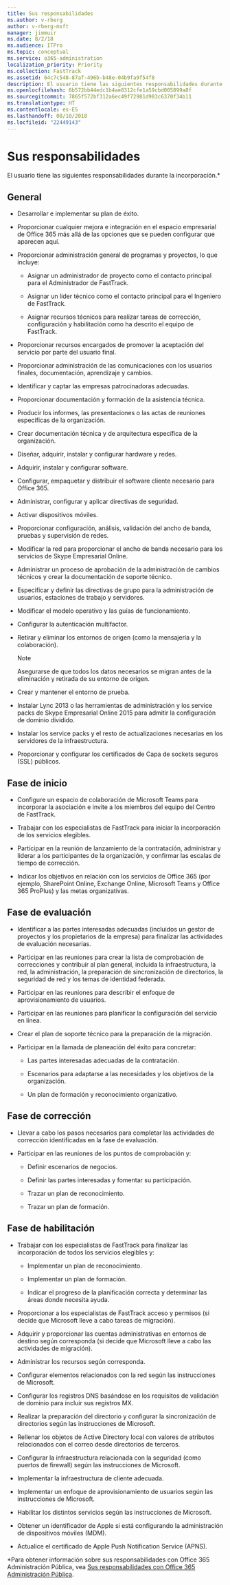 ```yaml
---
title: Sus responsabilidades
ms.author: v-rberg
author: v-rberg-msft
manager: jimmuir
ms.date: 8/2/18
ms.audience: ITPro
ms.topic: conceptual
ms.service: o365-administration
localization_priority: Priority
ms.collection: FastTrack
ms.assetid: 64c7c548-87af-496b-b48e-04b9fa9f54f8
description: El usuario tiene las siguientes responsabilidades durante la incorporación.
ms.openlocfilehash: 6b572bb44edc1b4ae8312cfe1a59cbd005899a8f
ms.sourcegitcommit: 7865f572bf312a6ec49f72981d983c6370f34b11
ms.translationtype: HT
ms.contentlocale: es-ES
ms.lasthandoff: 08/10/2018
ms.locfileid: "22449143"
---
```

# <a name="your-responsibilities"></a>Sus responsabilidades

El usuario tiene las siguientes responsabilidades durante la incorporación.\*
  
## <a name="general"></a>General

- Desarrollar e implementar su plan de éxito.
    
- Proporcionar cualquier mejora e integración en el espacio empresarial de Office 365 más allá de las opciones que se pueden configurar que aparecen aquí. 
    
- Proporcionar administración general de programas y proyectos, lo que incluye: 
    
  - Asignar un administrador de proyecto como el contacto principal para el Administrador de FastTrack.
    
  - Asignar un líder técnico como el contacto principal para el Ingeniero de FastTrack.
    
  - Asignar recursos técnicos para realizar tareas de corrección, configuración y habilitación como ha descrito el equipo de FastTrack.  
    
- Proporcionar recursos encargados de promover la aceptación del servicio por parte del usuario final.
    
- Proporcionar administración de las comunicaciones con los usuarios finales, documentación, aprendizaje y cambios.
    
- Identificar y captar las empresas patrocinadoras adecuadas. 
    
- Proporcionar documentación y formación de la asistencia técnica. 
    
- Producir los informes, las presentaciones o las actas de reuniones específicas de la organización. 
    
- Crear documentación técnica y de arquitectura específica de la organización. 
    
- Diseñar, adquirir, instalar y configurar hardware y redes. 
    
- Adquirir, instalar y configurar software. 
    
- Configurar, empaquetar y distribuir el software cliente necesario para Office 365.
    
- Administrar, configurar y aplicar directivas de seguridad.
    
- Activar dispositivos móviles.
    
- Proporcionar configuración, análisis, validación del ancho de banda, pruebas y supervisión de redes. 
    
- Modificar la red para proporcionar el ancho de banda necesario para los servicios de Skype Empresarial Online.
    
- Administrar un proceso de aprobación de la administración de cambios técnicos y crear la documentación de soporte técnico.
    
- Especificar y definir las directivas de grupo para la administración de usuarios, estaciones de trabajo y servidores.
    
- Modificar el modelo operativo y las guías de funcionamiento.
    
- Configurar la autenticación multifactor.
    
- Retirar y eliminar los entornos de origen (como la mensajería y la colaboración). 
    
    > [!NOTE]
    > Asegurarse de que todos los datos necesarios se migran antes de la eliminación y retirada de su entorno de origen. 
  
- Crear y mantener el entorno de prueba.
    
- Instalar Lync 2013 o las herramientas de administración y los service packs de Skype Empresarial Online 2015 para admitir la configuración de dominio dividido.
    
- Instalar los service packs y el resto de actualizaciones necesarias en los servidores de la infraestructura. 
    
- Proporcionar y configurar los certificados de Capa de sockets seguros (SSL) públicos. 
    
## <a name="initiate-phase"></a>Fase de inicio

- Configure un espacio de colaboración de Microsoft Teams para incorporar la asociación e invite a los miembros del equipo del Centro de FastTrack.
    
- Trabajar con los especialistas de FastTrack para iniciar la incorporación de los servicios elegibles. 
    
- Participar en la reunión de lanzamiento de la contratación, administrar y liderar a los participantes de la organización, y confirmar las escalas de tiempo de corrección.
    
- Indicar los objetivos en relación con los servicios de Office 365 (por ejemplo, SharePoint Online, Exchange Online, Microsoft Teams y Office 365 ProPlus) y las metas organizativas.
    
## <a name="assess-phase"></a>Fase de evaluación

- Identificar a las partes interesadas adecuadas (incluidos un gestor de proyectos y los propietarios de la empresa) para finalizar las actividades de evaluación necesarias. 
    
- Participar en las reuniones para crear la lista de comprobación de correcciones y contribuir al plan general, incluida la infraestructura, la red, la administración, la preparación de sincronización de directorios, la seguridad de red y los temas de identidad federada. 
    
- Participar en las reuniones para describir el enfoque de aprovisionamiento de usuarios. 
    
- Participar en las reuniones para planificar la configuración del servicio en línea. 
    
- Crear el plan de soporte técnico para la preparación de la migración. 
    
- Participar en la llamada de planeación del éxito para concretar:
    
  - Las partes interesadas adecuadas de la contratación.
    
  - Escenarios para adaptarse a las necesidades y los objetivos de la organización.
    
  - Un plan de formación y reconocimiento organizativo.
    
## <a name="remediate-phase"></a>Fase de corrección

- Llevar a cabo los pasos necesarios para completar las actividades de corrección identificadas en la fase de evaluación. 
    
- Participar en las reuniones de los puntos de comprobación y: 
    
  - Definir escenarios de negocios.
    
  - Definir las partes interesadas y fomentar su participación.
    
  - Trazar un plan de reconocimiento.
    
  - Trazar un plan de formación.
    
## <a name="enable-phase"></a>Fase de habilitación

- Trabajar con los especialistas de FastTrack para finalizar las incorporación de todos los servicios elegibles y:
    
  - Implementar un plan de reconocimiento.
    
  - Implementar un plan de formación.
    
  - Indicar el progreso de la planificación correcta y determinar las áreas donde necesita ayuda.
    
- Proporcionar a los especialistas de FastTrack acceso y permisos (si decide que Microsoft lleve a cabo tareas de migración).
    
- Adquirir y proporcionar las cuentas administrativas en entornos de destino según corresponda (si decide que Microsoft lleve a cabo las actividades de migración).
    
- Administrar los recursos según corresponda. 
    
- Configurar elementos relacionados con la red según las instrucciones de Microsoft.
    
- Configurar los registros DNS basándose en los requisitos de validación de dominio para incluir sus registros MX.
    
- Realizar la preparación del directorio y configurar la sincronización de directorios según las instrucciones de Microsoft.
    
- Rellenar los objetos de Active Directory local con valores de atributos relacionados con el correo desde directorios de terceros.
    
- Configurar la infraestructura relacionada con la seguridad (como puertos de firewall) según las instrucciones de Microsoft.
    
- Implementar la infraestructura de cliente adecuada.
    
- Implementar un enfoque de aprovisionamiento de usuarios según las instrucciones de Microsoft.
    
- Habilitar los distintos servicios según las instrucciones de Microsoft.
    
- Obtener un identificador de Apple si está configurando la administración de dispositivos móviles (MDM).
    
- Actualice el certificado de Apple Push Notification Service (APNS).
    
\*Para obtener información sobre sus responsabilidades con Office 365 Administración Pública, vea [Sus responsabilidades con Office 365 Administración Pública](US-Gov-appendix-your-responsibilities.md).
  

